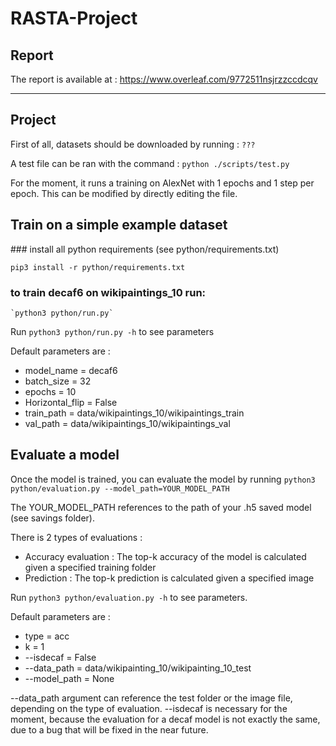 # RASTA-Project

## Report
The report is available at :  https://www.overleaf.com/9772511nsjrzzccdcqv

---
## Project

First of all, datasets should be downloaded by running : `???`

A test file can be ran with the command : `python ./scripts/test.py`

For the moment, it runs a training on AlexNet with 1 epochs and 1 step per epoch. This can be modified by directly editing the file.

## Train on a simple example dataset

### install all python requirements (see python/requirements.txt)

   `pip3 install -r python/requirements.txt`

### to train decaf6 on wikipaintings_10 run: 

    `python3 python/run.py`
    
Run `python3 python/run.py -h` to see parameters
    
Default parameters are :
  * model_name = decaf6
  * batch_size = 32
  * epochs = 10
  * Horizontal_flip = False
  * train_path = data/wikipaintings_10/wikipaintings_train
  * val_path = data/wikipaintings_10/wikipaintings_val


## Evaluate a model

Once the model is trained, you can evaluate the model by running
    `python3 	python/evaluation.py --model_path=YOUR_MODEL_PATH`

The YOUR_MODEL_PATH references to the path of your .h5 saved model (see savings folder).

There is 2 types of evaluations :
  * Accuracy evaluation : The top-k accuracy of the model is calculated given a specified training folder
  * Prediction : The top-k prediction is calculated given a specified image

Run `python3 python/evaluation.py -h` to see parameters.

Default parameters are :
  * type = acc
  * k = 1
  * --isdecaf = False
  * --data_path = data/wikipainting_10/wikipainting_10_test
  * --model_path = None

--data_path argument can reference the test folder or the image file, depending on the type of evaluation.
--isdecaf is necessary for the moment, because the evaluation for a decaf model is not exactly the same, due to a bug that will be fixed in the near future.



